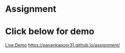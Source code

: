 # Assignment

# Click below for demo

[Live Demo](https://pavankapoor31.github.io/assignment/)
https://pavankapoor31.github.io/assignment/
